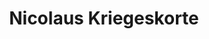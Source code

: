 ---
title: "Nicolaus Kriegeskorte"
presenter_id: nicolaus_kriegeskorte
permalink: /member_full_presentations/nicolaus_kriegeskorte
layout: member_all_presentations
---